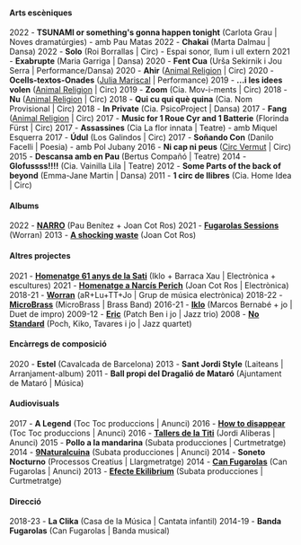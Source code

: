 #### Arts escèniques
2022 - **TSUNAMI or something's gonna happen tonight** (Carlota Grau | Noves dramatúrgies) - amb Pau Matas
2022 - **Chakai** (Marta Dalmau | Dansa)
2022 - **Solo** (Roi Borrallas | Circ) - Espai sonor, llum i ull extern
2021 - **Exabrupte** (Maria Garriga | Dansa)
2020 - **Fent Cua** (Urša Sekirnik i Jou Serra | Performance/Dansa)
2020 - **Ahir** ([Animal Religion](http://www.animalreligion.com/) | Circ)
2020 - **Ocells-textos-Onades** ([Julia Mariscal](http://www.juliamariscal.com/) | Performance)
2019 - **…i les idees volen** ([Animal Religion](http://www.animalreligion.com/) | Circ)
2019 - **Zoom** (Cia. Mov-i-ments	| Circ)
2018 - **Nu** ([Animal Religion](http://www.animalreligion.com/) | Circ)
2018 - **Qui cu qui què quina** (Cia. Nom Provisional | Circ)
2018 - **In Private** (Cia. PsicoProject | Dansa)
2017 - **Fang** ([Animal Religion](http://www.animalreligion.com/) | Circ)
2017 - **Music for 1 Roue Cyr and 1 Batterie** (Florinda Fürst | Circ)
2017 - **Assassines** (Cia La flor innata | Teatre) - amb Miquel Esquerra
2017 - **Údul** (Los Galindos | Circ)
2017 - **Soñando Con** (Danilo Facelli | Poesia) - amb Pol Jubany
2016 - **Ni cap ni peus** ([Circ Vermut](http://www.circvermut.com/) | Circ)
2015 - **Descansa amb en Pau** (Bertus Compañó | Teatre)
2014 - **Glofussss!!!!** (Cia. Vainilla Lila | Teatre)
2012 - **Some Parts of the back of beyond** (Emma-Jane Martin | Dansa)
2011 - **1 circ de llibres** (Cia. Home Idea | Circ)


#### Albums
2022 - **[NARRO](https://narro.bandcamp.com/album/narro)** (Pau Benítez + Joan Cot Ros)
2021 - **[Fugarolas Sessions](https://worran.bandcamp.com/album/fugarolas-sessions)** (Worran)
2013 - **[A shocking waste](https://soundcloud.com/oanotos/sets/a-shocking-waste-1)** (Joan Cot Ros)


#### Altres projectes 
2021 - **[Homenatge 61 anys de la Sati](https://teatrelagarriga.cat/programacio/homenatge-61-anys-de-la-sati/)** (Iklo + Barraca Xau | Electrònica + escultures)
2021 - **[Homenatge a Narcís Perich](https://www.youtube.com/watch?v=FSU2bZFj9E0)** (Joan Cot Ros | Electrònica)
2018-21 - **[Worran](https://soundcloud.com/user-385742958)** (aR+Lu+TT+Jo | Grup de música electrònica)
2018-22 - **[MicroBrass](https://soundcloud.com/microbrass)** (MicroBrass | Brass Band)
2016-21 - **[Iklo](http://www.tecnonucleo.org/index.php?page=release&release=41)** (Marcos Bernabé + jo | Duet de impro)
2009-12 - **[Eric](https://soundcloud.com/benjamin-cerigo/eric-eric)** (Patch Ben i jo	 | Jazz trio)
2008 - **[No Standard](https://www.youtube.com/watch?v=i4ph25X7hR0)** (Poch, Kiko, Tavares i jo | Jazz quartet)


#### Encàrregs de composició
2020 - **Estel** (Cavalcada de Barcelona)
2013 - **Sant Jordi Style** (Laiteans | Arranjament-album)
2011 - 	**Ball propi del Dragalió de Mataró** (Ajuntament de Mataró | Música)


#### Audiovisuals
2017 - **A Legend** (Toc Toc produccions | Anunci)
2016 - **[How to disappear](https://vimeo.com/173626075)** (Toc Toc produccions | Anunci)
2016 - **[Tallers de la Titi](https://vimeo.com/151167877)** (Jordi Aliberas | Anunci)
2015 - **Pollo a la mandarina** (Subata producciones | Curtmetratge)
2014 - **[9Naturalcuina](https://vimeo.com/96826237)** (Subata producciones | Anunci)
2014 - **Soneto Nocturno** (Processos Creatius | Llargmetratge)
2014 - **[Can Fugarolas](https://vimeo.com/80737027)** (Can Fugarolas | Anunci)
2013 - **[Efecte Ekilibrium](https://vimeo.com/64945264)** (Subata producciones | Curtmetratge)


#### Direcció
2018-23 - **La Clika** (Casa de la Música | Cantata infantil)
2014-19 - **Banda Fugarolas** (Can Fugarolas | Banda musical)
